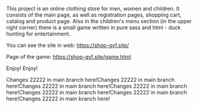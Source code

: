
This project is an online clothing store for men, women and children. It consists of the main page, as well as registration pages, shopping cart, catalog and product page. Also in the children's menu section (in the upper right corner) there is a small game written in pure sass and html - duck hunting for entertainment.

You can see the site in web: https://shop-gvf.site/

Page of the game: https://shop-gvf.site/game.html

Enjoy! Enjoy!

Changes 22222 in main branch here!Changes 22222 in main branch here!Changes 22222 in main branch here!Changes 22222 in main branch here!Changes 22222 in main branch here!Changes 22222 in main branch here!Changes 22222 in main branch here!




